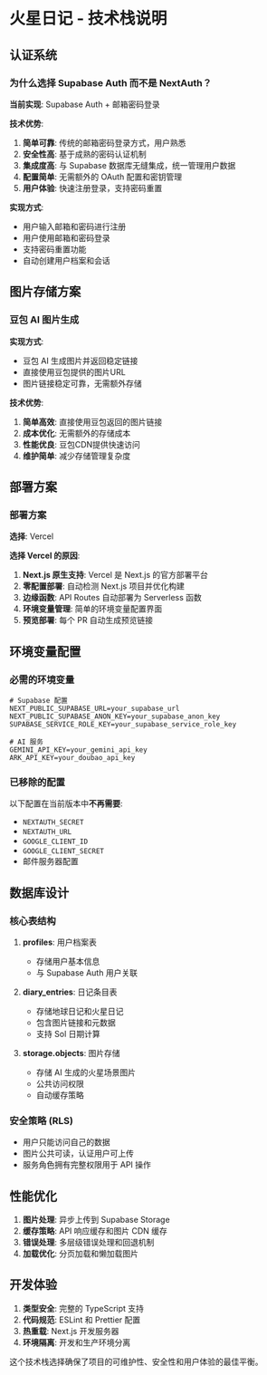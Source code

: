 # 火星日记 - 技术栈说明

## 认证系统

### 为什么选择 Supabase Auth 而不是 NextAuth？

**当前实现**: Supabase Auth + 邮箱密码登录

**技术优势**:
1. **简单可靠**: 传统的邮箱密码登录方式，用户熟悉
2. **安全性高**: 基于成熟的密码认证机制
3. **集成度高**: 与 Supabase 数据库无缝集成，统一管理用户数据
4. **配置简单**: 无需额外的 OAuth 配置和密钥管理
5. **用户体验**: 快速注册登录，支持密码重置

**实现方式**:
- 用户输入邮箱和密码进行注册
- 用户使用邮箱和密码登录
- 支持密码重置功能
- 自动创建用户档案和会话

## 图片存储方案

### 豆包 AI 图片生成

**实现方式**:
- 豆包 AI 生成图片并返回稳定链接
- 直接使用豆包提供的图片URL
- 图片链接稳定可靠，无需额外存储

**技术优势**:
1. **简单高效**: 直接使用豆包返回的图片链接
2. **成本优化**: 无需额外的存储成本
3. **性能优良**: 豆包CDN提供快速访问
4. **维护简单**: 减少存储管理复杂度

## 部署方案

### 部署方案

**选择**: Vercel

**选择 Vercel 的原因**:
1. **Next.js 原生支持**: Vercel 是 Next.js 的官方部署平台
2. **零配置部署**: 自动检测 Next.js 项目并优化构建
3. **边缘函数**: API Routes 自动部署为 Serverless 函数
4. **环境变量管理**: 简单的环境变量配置界面
5. **预览部署**: 每个 PR 自动生成预览链接

## 环境变量配置

### 必需的环境变量

```env
# Supabase 配置
NEXT_PUBLIC_SUPABASE_URL=your_supabase_url
NEXT_PUBLIC_SUPABASE_ANON_KEY=your_supabase_anon_key
SUPABASE_SERVICE_ROLE_KEY=your_supabase_service_role_key

# AI 服务
GEMINI_API_KEY=your_gemini_api_key
ARK_API_KEY=your_doubao_api_key
```

### 已移除的配置

以下配置在当前版本中**不再需要**:
- `NEXTAUTH_SECRET`
- `NEXTAUTH_URL`
- `GOOGLE_CLIENT_ID`
- `GOOGLE_CLIENT_SECRET`
- 邮件服务器配置

## 数据库设计

### 核心表结构

1. **profiles**: 用户档案表
   - 存储用户基本信息
   - 与 Supabase Auth 用户关联

2. **diary_entries**: 日记条目表
   - 存储地球日记和火星日记
   - 包含图片链接和元数据
   - 支持 Sol 日期计算

3. **storage.objects**: 图片存储
   - 存储 AI 生成的火星场景图片
   - 公共访问权限
   - 自动缓存策略

### 安全策略 (RLS)

- 用户只能访问自己的数据
- 图片公共可读，认证用户可上传
- 服务角色拥有完整权限用于 API 操作

## 性能优化

1. **图片处理**: 异步上传到 Supabase Storage
2. **缓存策略**: API 响应缓存和图片 CDN 缓存
3. **错误处理**: 多层级错误处理和回退机制
4. **加载优化**: 分页加载和懒加载图片

## 开发体验

1. **类型安全**: 完整的 TypeScript 支持
2. **代码规范**: ESLint 和 Prettier 配置
3. **热重载**: Next.js 开发服务器
4. **环境隔离**: 开发和生产环境分离

这个技术栈选择确保了项目的可维护性、安全性和用户体验的最佳平衡。